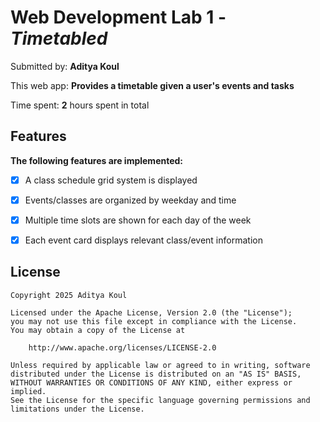 # Web Development Lab 1 - *Timetabled*

Submitted by: **Aditya Koul**

This web app: **Provides a timetable given a user's events and tasks**

Time spent: **2** hours spent in total

## Features

**The following features are implemented:**

- [x] A class schedule grid system is displayed
- [x] Events/classes are organized by weekday and time
- [x] Multiple time slots are shown for each day of the week
- [x] Each event card displays relevant class/event information


## License

    Copyright 2025 Aditya Koul

    Licensed under the Apache License, Version 2.0 (the "License");
    you may not use this file except in compliance with the License.
    You may obtain a copy of the License at

        http://www.apache.org/licenses/LICENSE-2.0

    Unless required by applicable law or agreed to in writing, software
    distributed under the License is distributed on an "AS IS" BASIS,
    WITHOUT WARRANTIES OR CONDITIONS OF ANY KIND, either express or implied.
    See the License for the specific language governing permissions and
    limitations under the License.